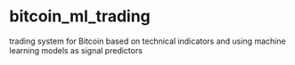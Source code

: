 # bitcoin_ml_trading
trading system for Bitcoin based on technical indicators and using machine learning models as signal predictors
